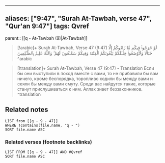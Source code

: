 
---
aliases: ["9:47", "Surah At-Tawbah, verse 47", "Qur'an 9:47"]
tags: Qvref
---

parent:: [[q - At-Tawbah (9)|At-Tawbah]]

> [!arabic]+ Surah At-Tawbah, Verse 47 (9:47)
> <span class="quran-arabic">لَوْ خَرَجُوا۟ فِيكُم مَّا زَادُوكُمْ إِلَّا خَبَالًا وَلَأَوْضَعُوا۟ خِلَـٰلَكُمْ يَبْغُونَكُمُ ٱلْفِتْنَةَ وَفِيكُمْ سَمَّـٰعُونَ لَهُمْ ۗ وَٱللَّهُ عَلِيمٌۢ بِٱلظَّـٰلِمِينَ</span>
^arabic

> [!translation]+ Surah At-Tawbah, Verse 47 (9:47) - Translation
> Если бы они выступили в поход вместе с вами, то не прибавили бы вам ничего, кроме беспорядка, торопливо ходили бы между вами и сеяли бы между вами смуту. Среди вас найдутся такие, которые станут прислушиваться к ним. Аллах знает беззаконников.
^translation



## Related notes
```dataview
LIST from [[q - 9 - 47]]
WHERE !contains(file.name, "q - ")
SORT file.name ASC
```

### Related verses (footnote backlinks)
```dataview
LIST FROM [[q - 9 - 47]] AND #Qvref
SORT file.name ASC
```

